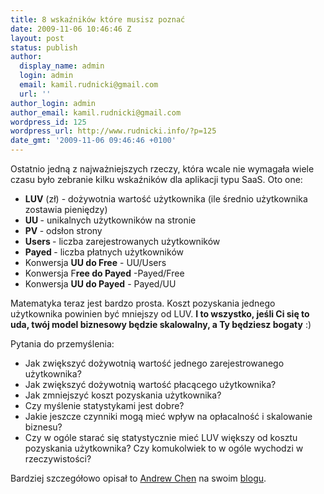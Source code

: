 ```yaml
---
title: 8 wskaźników które musisz poznać
date: 2009-11-06 10:46:46 Z
layout: post
status: publish
author:
  display_name: admin
  login: admin
  email: kamil.rudnicki@gmail.com
  url: ''
author_login: admin
author_email: kamil.rudnicki@gmail.com
wordpress_id: 125
wordpress_url: http://www.rudnicki.info/?p=125
date_gmt: '2009-11-06 09:46:46 +0100'
---
```


<p>Ostatnio jedną z najważniejszych rzeczy, która wcale nie wymagała wiele czasu było zebranie kilku wskaźników dla aplikacji typu SaaS. Oto one:</p>
<ul>
<li><strong>LUV</strong> (zł) - dożywotnia wartość użytkownika (ile średnio użytkownika zostawia pieniędzy)</li>
<li><strong>UU </strong>- unikalnych użytkowników na stronie</li>
<li><strong>PV </strong>- odsłon strony</li>
<li><strong>Users </strong>- liczba zarejestrowanych użytkowników</li>
<li><strong>Payed </strong>- liczba płatnych użytkowników</li>
<li>Konwersja <strong>UU do Free</strong> - UU/Users</li>
<li>Konwersja F<strong>ree do Payed</strong> -Payed/Free</li>
<li>Konwersja <strong>UU do Payed</strong> - Payed/UU</li>
</ul>
<p>Matematyka teraz jest bardzo prosta. Koszt pozyskania jednego użytkownika powinien być mniejszy od LUV. <strong>I to wszystko, jeśli Ci się to uda, twój model biznesowy będzie skalowalny, a Ty będziesz bogaty</strong> :)</p>
<p>Pytania do przemyślenia:</p>
<ul>
<li>Jak zwiększyć dożywotnią wartość jednego zarejestrowanego użytkownika?</li>
<li>Jak zwiększyć dożywotnią wartość płacącego użytkownika?</li>
<li>Jak zmniejszyć koszt pozyskania użytkownika?</li>
<li>Czy myślenie statystykami jest dobre?</li>
<li>Jakie jeszcze czynniki mogą mieć wpływ na opłacalność i skalowanie biznesu?</li>
<li>Czy w ogóle starać się statystycznie mieć LUV większy od kosztu pozyskania użytkownika? Czy komukolwiek to w ogóle wychodzi w rzeczywistości?</li>
</ul>
<p>Bardziej szczegółowo opisał to <a href="http://andrewchenblog.com/">Andrew Chen</a> na swoim <a href="http://andrewchenblog.com/2009/01/19/how-to-create-a-profitable-freemium-startup-spreadsheet-model-included/">blogu</a>.</p>
